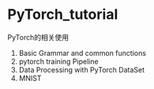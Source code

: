 # PyTorch_tutorial
PyTorch的相关使用
1. Basic Grammar and common functions
2. pytorch training Pipeline 
3. Data Processing with PyTorch DataSet
4. MNIST 
